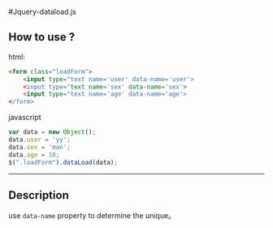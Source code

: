 #Jquery-dataload.js

## How to use ? 

html:

```html
<form class="loadForm">	
	<input type="text name='user' data-name='user'>
	<input type="text name='sex' data-name='sex'>
	<input type="text name='age' data-name='age'>
</form>
```
javascript

```javascript
var data = new Object();
data.user = 'yy';
data.sex = 'man';
data.age = 18; 
$(".loadForm").dataLoad(data);
```

---

## Description 

use `data-name` property to determine the unique。
